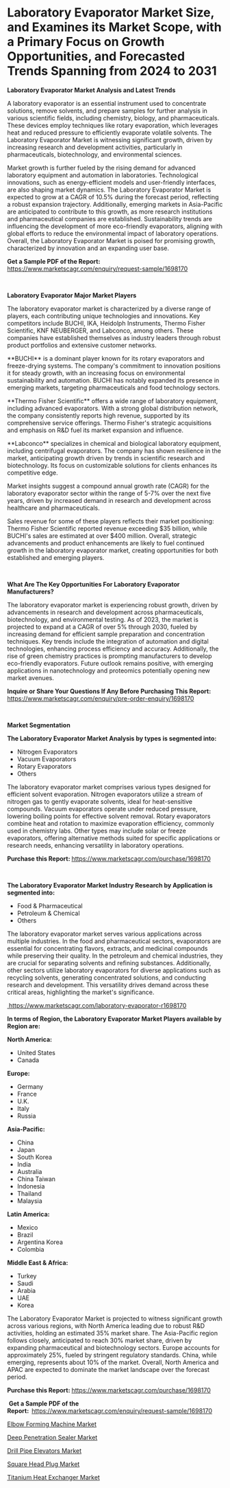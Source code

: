 <p><h1>Laboratory Evaporator Market Size, and Examines its Market Scope, with a Primary Focus on Growth Opportunities, and Forecasted Trends Spanning from 2024 to 2031</h1></p><p><strong>Laboratory Evaporator Market Analysis and Latest Trends</strong></p>
<p><p>A laboratory evaporator is an essential instrument used to concentrate solutions, remove solvents, and prepare samples for further analysis in various scientific fields, including chemistry, biology, and pharmaceuticals. These devices employ techniques like rotary evaporation, which leverages heat and reduced pressure to efficiently evaporate volatile solvents. The Laboratory Evaporator Market is witnessing significant growth, driven by increasing research and development activities, particularly in pharmaceuticals, biotechnology, and environmental sciences.</p><p>Market growth is further fueled by the rising demand for advanced laboratory equipment and automation in laboratories. Technological innovations, such as energy-efficient models and user-friendly interfaces, are also shaping market dynamics. The Laboratory Evaporator Market is expected to grow at a CAGR of 10.5% during the forecast period, reflecting a robust expansion trajectory. Additionally, emerging markets in Asia-Pacific are anticipated to contribute to this growth, as more research institutions and pharmaceutical companies are established. Sustainability trends are influencing the development of more eco-friendly evaporators, aligning with global efforts to reduce the environmental impact of laboratory operations. Overall, the Laboratory Evaporator Market is poised for promising growth, characterized by innovation and an expanding user base.</p></p>
<p><strong>Get a Sample PDF of the Report:&nbsp;</strong> <a href="https://www.marketscagr.com/enquiry/request-sample/1698170?utm_campaign=1868&utm_medium=2&utm_source=Github&utm_content=ia&utm_term=16122024&utm_id=laboratory-evaporator">https://www.marketscagr.com/enquiry/request-sample/1698170</a></p>
<p>&nbsp;</p>
<p><strong>Laboratory Evaporator Major Market Players</strong></p>
<p><p>The laboratory evaporator market is characterized by a diverse range of players, each contributing unique technologies and innovations. Key competitors include BUCHI, IKA, Heidolph Instruments, Thermo Fisher Scientific, KNF NEUBERGER, and Labconco, among others. These companies have established themselves as industry leaders through robust product portfolios and extensive customer networks.</p><p>**BUCHI** is a dominant player known for its rotary evaporators and freeze-drying systems. The company's commitment to innovation positions it for steady growth, with an increasing focus on environmental sustainability and automation. BUCHI has notably expanded its presence in emerging markets, targeting pharmaceuticals and food technology sectors.</p><p>**Thermo Fisher Scientific** offers a wide range of laboratory equipment, including advanced evaporators. With a strong global distribution network, the company consistently reports high revenue, supported by its comprehensive service offerings. Thermo Fisher's strategic acquisitions and emphasis on R&D fuel its market expansion and influence.</p><p>**Labconco** specializes in chemical and biological laboratory equipment, including centrifugal evaporators. The company has shown resilience in the market, anticipating growth driven by trends in scientific research and biotechnology. Its focus on customizable solutions for clients enhances its competitive edge.</p><p>Market insights suggest a compound annual growth rate (CAGR) for the laboratory evaporator sector within the range of 5-7% over the next five years, driven by increased demand in research and development across healthcare and pharmaceuticals. </p><p>Sales revenue for some of these players reflects their market positioning: Thermo Fisher Scientific reported revenue exceeding $35 billion, while BUCHI's sales are estimated at over $400 million. Overall, strategic advancements and product enhancements are likely to fuel continued growth in the laboratory evaporator market, creating opportunities for both established and emerging players.</p></p>
<p>&nbsp;</p>
<p><strong>What Are The Key Opportunities For Laboratory Evaporator Manufacturers?</strong></p>
<p><p>The laboratory evaporator market is experiencing robust growth, driven by advancements in research and development across pharmaceuticals, biotechnology, and environmental testing. As of 2023, the market is projected to expand at a CAGR of over 5% through 2030, fueled by increasing demand for efficient sample preparation and concentration techniques. Key trends include the integration of automation and digital technologies, enhancing process efficiency and accuracy. Additionally, the rise of green chemistry practices is prompting manufacturers to develop eco-friendly evaporators. Future outlook remains positive, with emerging applications in nanotechnology and proteomics potentially opening new market avenues.</p></p>
<p><strong>Inquire or Share Your Questions If Any Before Purchasing This Report:</strong> <a href="https://www.marketscagr.com/enquiry/pre-order-enquiry/1698170?utm_campaign=1868&utm_medium=2&utm_source=Github&utm_content=ia&utm_term=16122024&utm_id=laboratory-evaporator">https://www.marketscagr.com/enquiry/pre-order-enquiry/1698170</a></p>
<p>&nbsp;</p>
<p><strong>Market Segmentation</strong></p>
<p><strong>The Laboratory Evaporator Market Analysis by types is segmented into:</strong></p>
<p><ul><li>Nitrogen Evaporators</li><li>Vacuum Evaporators</li><li>Rotary Evaporators</li><li>Others</li></ul></p>
<p><p>The laboratory evaporator market comprises various types designed for efficient solvent evaporation. Nitrogen evaporators utilize a stream of nitrogen gas to gently evaporate solvents, ideal for heat-sensitive compounds. Vacuum evaporators operate under reduced pressure, lowering boiling points for effective solvent removal. Rotary evaporators combine heat and rotation to maximize evaporation efficiency, commonly used in chemistry labs. Other types may include solar or freeze evaporators, offering alternative methods suited for specific applications or research needs, enhancing versatility in laboratory operations.</p></p>
<p><strong>Purchase this Report:&nbsp;</strong><a href="https://www.marketscagr.com/purchase/1698170?utm_campaign=1868&utm_medium=2&utm_source=Github&utm_content=ia&utm_term=16122024&utm_id=laboratory-evaporator">https://www.marketscagr.com/purchase/1698170</a></p>
<p>&nbsp;</p>
<p><strong>The Laboratory Evaporator Market Industry Research by Application is segmented into:</strong></p>
<p><ul><li>Food & Pharmaceutical</li><li>Petroleum & Chemical</li><li>Others</li></ul></p>
<p><p>The laboratory evaporator market serves various applications across multiple industries. In the food and pharmaceutical sectors, evaporators are essential for concentrating flavors, extracts, and medicinal compounds while preserving their quality. In the petroleum and chemical industries, they are crucial for separating solvents and refining substances. Additionally, other sectors utilize laboratory evaporators for diverse applications such as recycling solvents, generating concentrated solutions, and conducting research and development. This versatility drives demand across these critical areas, highlighting the market's significance.</p></p>
<p><a href="https://www.marketscagr.com/laboratory-evaporator-r1698170?utm_campaign=1868&utm_medium=2&utm_source=Github&utm_content=ia&utm_term=16122024&utm_id=laboratory-evaporator">&nbsp;https://www.marketscagr.com/laboratory-evaporator-r1698170</a></p>
<p><strong>In terms of Region, the Laboratory Evaporator Market Players available by Region are:</strong></p>
<p>
    <p> <strong> North America: </strong>
        <ul>
            <li>United States</li>
            <li>Canada</li>
        </ul>
        </p> 
    <p> <strong> Europe: </strong>
        <ul>
            <li>Germany</li>
            <li>France</li>
            <li>U.K.</li>
            <li>Italy</li>
            <li>Russia</li>
        </ul>
        </p> 
    <p> <strong> Asia-Pacific: </strong>
        <ul>
            <li>China</li>
            <li>Japan</li>
            <li>South Korea</li>
            <li>India</li>
            <li>Australia</li>
            <li>China Taiwan</li>
            <li>Indonesia</li>
            <li>Thailand</li>
            <li>Malaysia</li>
        </ul>
        </p> 
    <p> <strong> Latin America: </strong>
        <ul>
            <li>Mexico</li>
            <li>Brazil</li>
            <li>Argentina Korea</li>
            <li>Colombia</li>
        </ul>
        </p> 
    <p> <strong> Middle East & Africa: </strong>
        <ul>
            <li>Turkey</li>
            <li>Saudi</li>
            <li>Arabia</li>
            <li>UAE</li>
            <li>Korea</li>
        </ul>
    </p>
    </p>
<p><p>The Laboratory Evaporator Market is projected to witness significant growth across various regions, with North America leading due to robust R&D activities, holding an estimated 35% market share. The Asia-Pacific region follows closely, anticipated to reach 30% market share, driven by expanding pharmaceutical and biotechnology sectors. Europe accounts for approximately 25%, fueled by stringent regulatory standards. China, while emerging, represents about 10% of the market. Overall, North America and APAC are expected to dominate the market landscape over the forecast period.</p></p>
<p><strong>Purchase this Report: </strong><a href="https://www.marketscagr.com/purchase/1698170?utm_campaign=1868&utm_medium=2&utm_source=Github&utm_content=ia&utm_term=16122024&utm_id=laboratory-evaporator">https://www.marketscagr.com/purchase/1698170</a></p>
<p>&nbsp;<strong>Get a Sample PDF of the Report:&nbsp;&nbsp;</strong><a href="https://www.marketscagr.com/enquiry/request-sample/1698170?utm_campaign=1868&utm_medium=2&utm_source=Github&utm_content=ia&utm_term=16122024&utm_id=laboratory-evaporator">https://www.marketscagr.com/enquiry/request-sample/1698170</a></p>
<p><strong></strong></p>
<p><p><a href="https://www.linkedin.com/pulse/revenue-demand-elbow-forming-machine-market-projected-72-cagr-1te1e?utm_campaign=1868&utm_medium=2&utm_source=Github&utm_content=ia&utm_term=16122024&utm_id=laboratory-evaporator">Elbow Forming Machine Market</a></p><p><a href="https://www.linkedin.com/pulse/evolution-deep-penetration-sealer-market-key-shifts-from-2024-7ysrf?utm_campaign=1868&utm_medium=2&utm_source=Github&utm_content=ia&utm_term=16122024&utm_id=laboratory-evaporator">Deep Penetration Sealer Market</a></p><p><a href="https://www.linkedin.com/pulse/68-cagr-forecast-drill-pipe-elevators-industry-from-2024-2031-zbxuf?utm_campaign=1868&utm_medium=2&utm_source=Github&utm_content=ia&utm_term=16122024&utm_id=laboratory-evaporator">Drill Pipe Elevators Market</a></p><p><a href="https://www.linkedin.com/pulse/square-head-plug-market-overview-analyzing-trends-projecting-psnmf?utm_campaign=1868&utm_medium=2&utm_source=Github&utm_content=ia&utm_term=16122024&utm_id=laboratory-evaporator">Square Head Plug Market</a></p><p><a href="https://www.linkedin.com/pulse/projecting-growth-trajectory-titanium-heat-exchanger-market-v51le?utm_campaign=1868&utm_medium=2&utm_source=Github&utm_content=ia&utm_term=16122024&utm_id=laboratory-evaporator">Titanium Heat Exchanger Market</a></p></p>